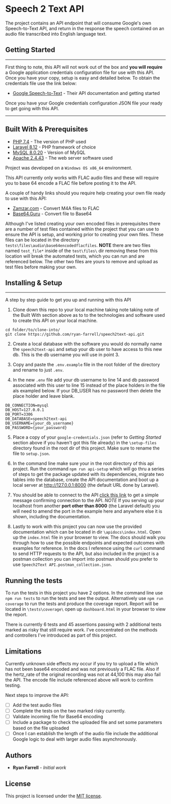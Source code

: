 # Speech 2 Text API

The project contains an API endpoint that will consume Google's own Speech-to-Text API, and return in the response the speech
contained on an audio file transcribed into English language text.

## Getting Started
---

First thing to note, this API will not work out of the box and **you will require** a Google application credentials configuration file
for use with this API. Once you have your copy, setup is easy and detailed below. To obtain the credentials file use the link below:

* [Google Speech-to-Text](https://cloud.google.com/speech-to-text) - Their API documentation and getting started

Once you have your Google credentials configuration JSON file your ready to get going with this API.

---
## Built With & Prerequisites

* [PHP 7.4](https://www.php.net/downloads.php#v7.4.15) - The version of PHP used
* [Laravel 8.12](https://laravel.com/) - PHP framework of choice
* [MySQL 8.0.20](https://www.mysql.com/downloads/) - Version of MySQL
* [Apache 2.4.43](https://www.apache.org/) - The web server software used

Project was developed on a `Windows OS x86_64` environment.

This API currently only works with FLAC audio files and these will require you to base 64 encode a FLAC file before posting it to the API.

A couple of handy links should you require help creating your own file ready to use with this API:

* [Zamzar.com](https://www.zamzar.com/convert/m4a-to-flac/) - Convert M4A files to FLAC
* [Base64.Guru](https://base64.guru/converter/encode/file) - Convert file to Base64

Although I've listed creating your own encoded files in prerequisites there are a number of test files contained within the project that you can use to ensure the API is setup, and working prior to creating your own files. These files can be located in the directory `tests\files\audio\base64encodedflacfiles`. **NOTE** there are two files named `test_file*` inside of the `test\files\` dir removing these from this location will break the automated tests, which you can run and are referenced below. The other two files are yours to remove and upload as test files before making your own.

## Installing & Setup
---
A step by step guide to get you up and running with this API

1. Clone down this repo to your local machine taking note taking note of the Built With section above as to to the technologies and software used to create
this API on your local machine.

```
cd folder/to/clone-into/
git clone https://github.com/ryan-farrell/speech2text-api.git
```

2. Create a local database with the software you would do normally name the `speech2text-api` and setup your db user to have access to this new db. This is the db username you will use in point 3.

3. Copy and paste the `.env.example` file in the root folder of the directory and rename to just `.env`.

4. In the new `.env` file add your db username to line 14 and db password associated with this user to line 15 instead of the place holders in the file als exampled below.
If your DB_USER has no password then delete the place holder and leave blank.

```
DB_CONNECTION=mysql
DB_HOST=127.0.0.1
DB_PORT=3306
DB_DATABASE=speech2text-api
DB_USERNAME={your_db_username}
DB_PASSWORD={your_password}
```
5. Place a copy of your `google-credentials.json` (refer to *Getting Started* section above if you haven't got this file already) in the `\setup-files` directory found in the root dir of this project. Make sure to rename the file to `setup.json`. 

6. In the command line make sure your in the root directory of this api project. Run the command `npm run api-setup` which will go thru a series of steps to get the package updated with its dependencies, migrate two tables into the database, create the API documentation and boot up a local server at http://127.0.0.1:8000 (the default URL done by Laravel).

7. You should be able to connect to the API [click this link](http://127.0.0.1:8000/api/v1/audiofiles) to get a simple message confirming connection to the API. *NOTE* If you serving up your localhost from another **port other than 8000** (the Laravel default) you will need to amend the port in the example here and anywhere else it is shown, including the documentation. 

8. Lastly to work with this project you can now use the provided documentation which can be located in dir `\apidocs\index.html`. Open up the `index.html` file in your browser to view. The docs should walk you through how to use the possible endpoints and expected outcomes with examples for reference. In the docs I reference using the `curl` command to send HTTP requests to the API, but also included in the project is a postman collection you can import into postman should you prefer to use `Speech2Text API.postman_collection.json`.

## Running the tests

To run the tests in this project you have 2 options. In the command line use `npm run tests` to run the tests and see the output. Alternatively use `npm run coverage` to run the tests and produce the coverage report. Report will be located in `\tests\coverage\` open up `dashboard.html` in your browser to view the report.

There is currently 6 tests and 45 assertions passing with 2 additional tests marked as risky that still require work. I've concentrated on the methods and controllers I've introduced as part of this project.

## Limitations

Currently unknown side effects my occur if you try to upload a file which has not been base64 encoded and was not previously a FLAC file. Also if the hertz_rate of the original recording was not at 44,100 this may also fail the API. The encode file include referenced above will work to confirm testing. 

Next steps to improve the API:

- [ ] Add the test audio files 
- [ ] Complete the tests on the two marked risky currently.
- [ ] Validate incoming file for Base64 encoding
- [ ] Include a package to check the uploaded file and set some parameters based on the file uploaded  
- [ ] Once I can establish the length of the audio file include the additional Google logic to deal with larger audio files asynchronously.
   
## Authors

* **Ryan Farrell** - *Initial work*

## License
This project is licensed under the [MIT license](https://opensource.org/licenses/MIT).

